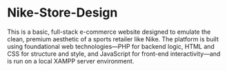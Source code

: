 # Nike-Store-Design
This is a basic, full-stack e-commerce website designed to emulate the clean, premium aesthetic of a sports retailer like Nike. The platform is built using foundational web technologies—PHP for backend logic, HTML and CSS for structure and style, and JavaScript for front-end interactivity—and is run on a local XAMPP server environment.
